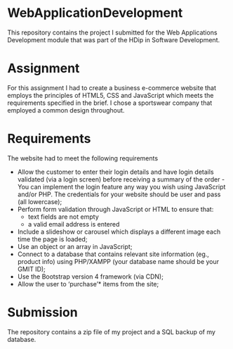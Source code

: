 # WebApplicationDevelopment
This repository contains the project I submitted for the Web Applications Development module that was part of the HDip in Software Development.

# Assignment
For this assignment I had to create a business e-commerce website that employs the principles of HTML5, CSS and JavaScript which meets the requirements specified in the brief. I chose a sportswear company that employed a common design throughout.

# Requirements

The website had to meet the following requirements

* Allow the customer to enter their login details and have login details validated (via a login screen) before receiving a summary of the order - You can implement the login feature any way you wish using JavaScript and/or PHP. The credentials for your website should be user and pass (all lowercase);
* Perform form validation through JavaScript or HTML to ensure that:
    * text fields are not empty
    * a valid email address is entered
* Include a slideshow or carousel which displays a different image each time the page is loaded;
* Use an object or an array in JavaScript;
* Connect to a database that contains relevant site information (eg., product info) using PHP/XAMPP (your database name should be your GMIT ID);
* Use the Bootstrap version 4 framework (via CDN);
* Allow the user to ‘purchase’* items from the site;

# Submission
The repository contains a zip file of my project and a SQL backup of my database.

